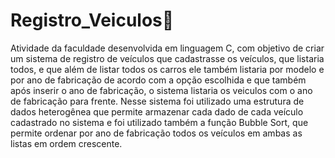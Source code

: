 # Registro_Veiculos📝
Atividade da faculdade desenvolvida em linguagem C, com objetivo de criar um sistema de registro de veículos que cadastrasse os veículos, que listaria todos, e que além de listar todos os carros ele também listaria por modelo e por ano de fabricação de acordo com a opção escolhida e que também após inserir o ano de fabricação, o sistema listaria os veiculos com o ano de fabricação para frente. Nesse sistema foi utilizado uma estrutura de dados heterogênea que permite armazenar cada dado de cada veículo cadastrado no sistema e foi utilizado também a função Bubble Sort, que permite ordenar por ano de fabricação todos os veículos em ambas as listas em ordem crescente. 
